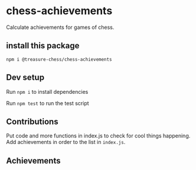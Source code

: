 # chess-achievements
Calculate achievements for games of chess.

## install this package
```
npm i @treasure-chess/chess-achievements
```

## Dev setup
Run `npm i` to install dependencies

Run `npm test` to run the test script

## Contributions
Put code and more functions in index.js to check for cool things happening.
Add achievements in order to the list in `index.js`.

## Achievements

